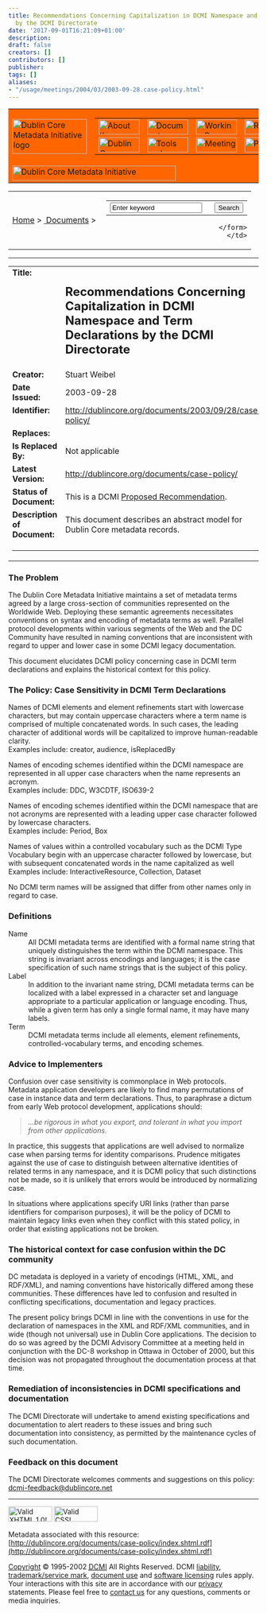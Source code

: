 ```yaml
---
title: Recommendations Concerning Capitalization in DCMI Namespace and Term Declarations
  by the DCMI Directorate
date: '2017-09-01T16:21:09+01:00'
description: 
draft: false
creators: []
contributors: []
publisher: 
tags: []
aliases:
- "/usage/meetings/2004/03/2003-09-28.case-policy.html"
---
```


<table width="100%" border="0" cellspacing="0" cellpadding="0" bgcolor="#FF6600" summary="navigation header">
  <tr>
    <td width="70"><a href="/index.shtml"><img src="/images/header/logo_sm.gif" width="150" height="70" alt="Dublin Core Metadata Initiative logo" border="0"></a></td>
    <td width="100%" height="70" align="right" valign="top">
      <table width="328" cellspacing="0" cellpadding="0" border="0" summary="navigation links">
        <tr>
          <td width="82" height="30"><a href="/about/"><img src="/images/menu/about.gif" width="82" height="30" alt="About the Initiative" border="0"></a></td>
          <td width="82" height="30"><a href="/documents/"><img src="/images/menu/documents.gif" width="82" height="30" alt="Documents" border="0"></a></td>
          <td width="82" height="30"><a href="/groups/"><img src="/images/menu/groups.gif" width="82" height="30" alt="Working Groups" border="0"></a></td>
          <td width="82" height="30"><a href="/resources/"><img src="/images/menu/resources.gif" width="82" height="30" alt="Resources" border="0"></a></td>
        </tr>
        <tr>
          <td width="82" height="30"><a href="/news/"><img src="/images/menu/news.gif" width="82" height="30" alt="Dublin Core Metadata Initiative News" border="0"></a></td>
          <td width="82" height="30"><a href="/tools/"><img src="/images/menu/tools.gif" width="82" height="30" alt="Tools and Software" border="0"></a></td>
          <td width="82" height="30"><a href="/meetings/"><img src="/images/menu/meetings.gif" width="82" height="30" alt="Meetings" border="0"></a></td>
          <td width="82" height="30"><a href="/projects/"><img src="/images/menu/projects.gif" width="82" height="30" alt="Projects" border="0"></a></td>
        </tr>
      </table></td>
  </tr>
  <tr>
    <td colspan="2" height="30"><a href="/index.shtml"><img src="/images/header/dcmi_sm.gif" width="329" height="30" alt="Dublin Core Metadata Initiative" border="0"></a></td>
  </tr>
</table>


<table width="100%" cellspacing="0" cellpadding="6" border="0" summary="bread crumbs">
  <tr>
    <td class="crumb">
      <a href="http://dublincore.org/">Home</a>
      &gt; <a href="http://dublincore.org/documents/">
        Documents</a> &gt; </td>
    <td align="right">
      <form action="http://dublincore.org/search/searchServlet" method="post">
        <input type="hidden" name="predicate" value="all"> <input type="hidden" name="matchType" value="exact phrase"> <input type="hidden" name="searchCase" value="N">
        <table cellspacing="0" cellpadding="2" border="0" summary="keyword search">
          <tr>
            <td nowrap>
              <input type="text" value="Enter keyword" name="searchTerm" size="20" onfocus="if(this.value=='Enter keyword')this.value='';" onblur="if(this.value=='')this.value='Enter keyword';">  </td>
            <td><input type="submit" name="submit" value="Search"></td>
          </tr>
        </table>

      </form>
    </td>
  </tr>
</table>


* * *
<table width="100%" border="0" summary="A layout table with descriptive information about this document.">
  <tr>
    <td width="24%" valign="top">
      <div align="left"><strong>Title:</strong></div>
    </td>
    <td width="76%">
      <div align="left">
        <h2>Recommendations Concerning Capitalization in DCMI Namespace and Term Declarations by the DCMI Directorate</h2>
      </div>
    </td>
  </tr>
  <tr>
    <td height="22" width="24%" valign="top">
      <div align="left"><strong>Creator:</strong></div>
    </td>
    <td height="22" width="76%">
      <div align="left">Stuart Weibel</div>
    </td>
  </tr>
  <tr>
    <td width="24%" valign="top">
      <div align="left"><strong>Date Issued:</strong></div>
    </td>
    <td width="76%">
      <div align="left">2003-09-28</div>
    </td>
  </tr>
  <tr>
    <td width="24%" valign="top">
      <div align="left"><strong>Identifier:</strong></div>
    </td>
    <td width="76%">
      <div align="left"><a href="/documents/2003/09/28/case-policy/">
          http://dublincore.org/documents/2003/09/28/case-policy/</a></div>
    </td>
  </tr>
  <tr>
    <td width="24%" valign="top">
      <div align="left"><strong>Replaces:</strong></div>
    </td>
    <td width="76%">
      <div align="left"> </div>
    </td>
  </tr>
  <tr>
    <td width="24%" valign="top">
      <div align="left"><strong>Is Replaced By:</strong></div>
    </td>
    <td width="76%">
      <div align="left">Not applicable</div>
    </td>
  </tr>
  <tr>
    <td width="24%" valign="top">
      <div align="left"><strong>Latest Version:</strong></div>
    </td>
    <td width="76%">
      <div align="left"><a href="/documents/case-policy/">
          http://dublincore.org/documents/case-policy/</a></div>
    </td>
  </tr>
  <tr>
    <td width="24%" valign="top">
      <div align="left"><strong>Status of Document:</strong></div>
    </td>
    <td width="76%">
      <div align="left">This is a DCMI <a href="/documents/#proposedrecommendations">Proposed Recommendation</a>.</div>
    </td>
  </tr>
  <tr>
    <td width="24%" valign="top"><strong>Description of
        Document:</strong></td>
    <td width="76%">This document describes an abstract model for
      Dublin Core metadata records.</td>
  </tr>
  <tr>
    <td valign="top" colspan="2">
      <hr>
    </td>
  </tr>
</table>

### The Problem

The Dublin Core Metadata Initiative maintains a set of metadata terms agreed by a large cross-section of communities represented on the Worldwide Web. Deploying these semantic agreements necessitates conventions on syntax and encoding of metadata terms as well. Parallel protocol developments within various segments of the Web and the DC Community have resulted in naming conventions that are inconsistent with regard to upper and lower case in some DCMI legacy documentation.

This document elucidates DCMI policy concerning case in DCMI term declarations and explains the historical context for this policy.

### The Policy: Case Sensitivity in DCMI Term Declarations

Names of DCMI elements and element refinements start with lowercase characters, but may contain uppercase characters where a term name is comprised of multiple concatenated words. In such cases, the leading character of additional words will be capitalized to improve human-readable clarity.  
Examples include: creator, audience, isReplacedBy

Names of encoding schemes identified within the DCMI namespace are represented in all upper case characters when the name represents an acronym.  
Examples include: DDC, W3CDTF, ISO639-2

Names of encoding schemes identified within the DCMI namespace that are not acronyms are represented with a leading upper case character followed by lowercase characters.  
Examples include: Period, Box

Names of values within a controlled vocabulary such as the DCMI Type Vocabulary begin with an uppercase character followed by lowercase, but with subsequent concatenated words in the name capitalized as well  
Examples include: InteractiveResource, Collection, Dataset

No DCMI term names will be assigned that differ from other names only in regard to case.

### Definitions
<dl>
<dt>Name
</dt>
<dd>All DCMI metadata terms are identified with a formal name string that uniquely distinguishes the term within the DCMI namespace. This string is invariant across encodings and languages; it is the case specification of such name strings that is the subject of this policy.
</dd>
<dt>
Label
</dt>
<dd>In addition to the invariant name string, DCMI metadata terms can be localized with a label expressed in a character set and language appropriate to a particular application or language encoding. Thus, while a given term has only a single formal name, it may have many labels.
</dd>
<dt>
Term
</dt>
<dd>DCMI metadata terms include all elements, element refinements, controlled-vocabulary terms, and encoding schemes.  
</dd>
</dl>

### Advice to Implementers

Confusion over case sensitivity is commonplace in Web protocols. Metadata application developers are likely to find many permutations of case in instance data and term declarations. Thus, to paraphrase a dictum from early Web protocol development, applications should:

> _...be rigorous in what you export, and tolerant in what you import from other applications._

In practice, this suggests that applications are well advised to normalize case when parsing terms for identity comparisons. Prudence mitigates against the use of case to distinguish between alternative identities of related terms in any namespace, and it is DCMI policy that such distinctions not be made, so it is unlikely that errors would be introduced by normalizing case.

In situations where applications specify URI links (rather than parse identifiers for comparison purposes), it will be the policy of DCMI to maintain legacy links even when they conflict with this stated policy, in order that existing applications not be broken.

### The historical context for case confusion within the DC community

DC metadata is deployed in a variety of encodings (HTML, XML, and RDF/XML), and naming conventions have historically differed among these communities. These differences have led to confusion and resulted in conflicting specifications, documentation and legacy practices.

The present policy brings DCMI in line with the conventions in use for the declaration of namespaces in the XML and RDF/XML communities, and in wide (though not universal) use in Dublin Core applications. The decision to do so was agreed by the DCMI Advisory Committee at a meeting held in conjunction with the DC-8 workshop in Ottawa in October of 2000, but this decision was not propagated throughout the documentation process at that time.

### Remediation of inconsistencies in DCMI specifications and documentation

The DCMI Directorate will undertake to amend existing specifications and documentation to alert readers to these issues and bring such documentation into consistency, as permitted by the maintenance cycles of such documentation.

### Feedback on this document

The DCMI Directorate welcomes comments and suggestions on this policy: [dcmi-feedback@dublincore.net](mailto:dcmi-feedback@dublincore.net)

* * *

[<img src="/images/logos/valid-xhtml10.gif" alt="Valid XHTML 1.0!" height="31" width="88" border="0">](http://validator.w3.org/check/referer) [<img src="/images/logos/vcss.gif" alt="Valid CSS!" border="0" width="88" height="31">](http://jigsaw.w3.org/css-validator)

Metadata associated with this resource: [http://dublincore.org/documents/case-policy/index.shtml.rdf](http://dublincore.org/documents/case-policy/index.shtml.rdf)

[Copyright](/about/copyright/#copyright) © 1995-2002 <acronym title="Dublin Core Metadata Initiative"><a href="http://dublincore.org/">DCMI</a></acronym> All Rights Reserved. DCMI [liability](/about/copyright/#liability), [trademark/service mark](/about/copyright/#trademark), [document use](/about/copyright/#documentnotice) and [software licensing](/about/software/) rules apply. Your interactions with this site are in accordance with our [privacy](/about/privacy/) statements. Please feel free to [contact us](/about/contact/) for any questions, comments or media inquiries.

